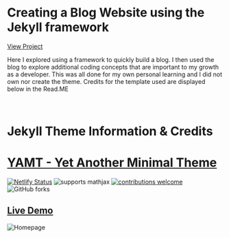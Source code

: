 # Creating a Blog Website using the Jekyll framework

[View Project](https://jovial-benz-15b62a.netlify.app//) 

Here I explored using a framework to quickly build a blog. I then used the blog to explore additional coding concepts that are important to my growth as a developer. This was all done for my own personal learning and I did not own nor create the theme. Credits for the template used are displayed below in the Read.ME
<br>
<br>
<br>
# Jekyll Theme Information & Credits


# [YAMT - Yet Another Minimal Theme](https://yamt.netlify.app/)
[![Netlify Status](https://api.netlify.com/api/v1/badges/249c3da6-7b23-4b57-915d-71934329e306/deploy-status)](https://yamt.netlify.app/)
![supports mathjax](https://img.shields.io/badge/Supports-MathJAX-blue)
[![contributions welcome](https://img.shields.io/badge/contributions-welcome-brightgreen.svg?style=flat)](https://github.com/PandaSekh/Jekyll-YAMT/issues)
![GitHub forks](https://img.shields.io/github/forks/PandaSekh/Jekyll-YAMT?label=Fork%20it%21&style=social)
## [Live Demo](https://yamt.netlify.app/)

![Homepage](https://raw.githubusercontent.com/PandaSekh/Jekyll-YAMT/master/assets/img/screenshots/Screenshot.png?raw=true)

